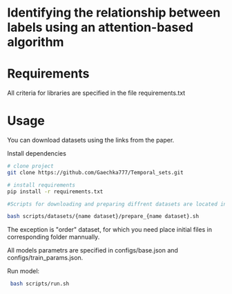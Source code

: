 ﻿# Identifying the relationship between labels using an attention-based algorithm 


# Requirements
All criteria for libraries are specified in the file requirements.txt

# Usage
You can download datasets using the links from the paper.

Install dependencies

```bash
# clone project
git clone https://github.com/Gaechka777/Temporal_sets.git

# install requirements
pip install -r requirements.txt

#Scripts for downloading and preparing diffrent datasets are located in scripts/datasets/. In this code work for Data below.

bash scripts/datasets/{name dataset}/prepare_{name dataset}.sh
```
The exception is "order" dataset, for which you need place initial files in corresponding folder mannually.

All models parametrs are specified in configs/base.json and configs/train_params.json.

Run model:
```bash
 bash scripts/run.sh
```
